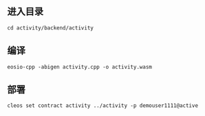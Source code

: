 ## 进入目录

```
cd activity/backend/activity
```

## 编译

```
eosio-cpp -abigen activity.cpp -o activity.wasm
```

## 部署

```
cleos set contract activity ../activity -p demouser1111@active
```
